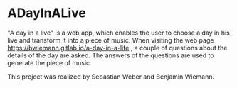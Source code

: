 # ADayInALive

"A day in a live" is a web app, which enables the user to choose a day in his live and transform it into a piece of music. When visiting the web page https://bwiemann.gitlab.io/a-day-in-a-life , a couple of questions about the details of the day are asked. The answers of the questions are used to generate the piece of music. 

This project was realized by Sebastian Weber and Benjamin Wiemann. 